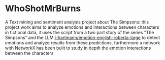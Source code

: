 # WhoShotMrBurns
A Text mining and sentiment analysis project about The Simpsons: this project work aims to analyze emotions and interactions between characters in fictional data, it uses the script from a two part story of the series ”The Simpsons” and the LLM <a href="https://huggingface.co/j-hartmann/emotion-english-roberta-large">j-hartmann/emotion-english-roberta-large</a>
to detect emotions and analyze results from these predictions, furthermore a network with NetworkX has been built to study in depth the emotion interactions between the characters

